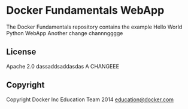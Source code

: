 Docker Fundamentals WebApp
==========================

The Docker Fundamentals repository contains the example Hello World Python WebApp
Another change
channngggge
## License

Apache 2.0
dassaddsaddasdas
A CHANGEEE

## Copyright

Copyright Docker Inc Education Team 2014 <education@docker.com>

